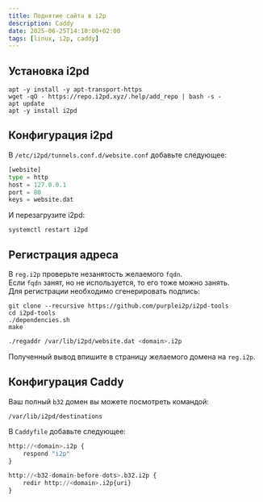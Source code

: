 ```yaml
---
title: Поднятие сайта в i2p
description: Caddy
date: 2025-06-25T14:10:00+02:00
tags: [linux, i2p, caddy]
---
```

## Установка i2pd

```shell
apt -y install -y apt-transport-https
wget -qO - https://repo.i2pd.xyz/.help/add_repo | bash -s -
apt update
apt -y install i2pd
```

## Конфигурация i2pd

В `/etc/i2pd/tunnels.conf.d/website.conf` добавьте следующее:

```python
[website]
type = http
host = 127.0.0.1
port = 80
keys = website.dat
```

И перезагрузите i2pd:

```shell
systemctl restart i2pd
```

## Регистрация адреса

В `reg.i2p` проверьте незанятость желаемого `fqdn`.\
Если `fqdn` занят, но не используется, то его тоже можно занять.\
Для регистрации необходимо сгенерировать подпись:

```shell
git clone --recursive https://github.com/purplei2p/i2pd-tools
cd i2pd-tools
./dependencies.sh
make
```

```bash
./regaddr /var/lib/i2pd/website.dat <domain>.i2p
```

Полученный вывод впишите в страницу желаемого домена на `reg.i2p`.

## Конфигурация Caddy

Ваш полный `b32` домен вы можете посмотреть командой:

```shell
/var/lib/i2pd/destinations
```

В `Caddyfile` добавьте следующее:

```python
http://<domain>.i2p {
	respond "i2p"
}

http://<b32-domain-before-dots>.b32.i2p {
	redir http://<domain>.i2p{uri}
}
```
